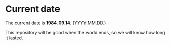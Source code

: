 # Current date

The current date is **1984.09.14.** (YYYY.MM.DD.)

This repository will be good when the world ends, so we will know how long it lasted.